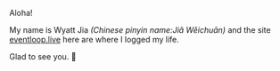 
Aloha!

My name is Wyatt Jia *(Chinese pinyin name:Jiǎ Wěichuān)* and the site [eventloop.live](https://eventloop.live/) here are where I logged my life.

Glad to see you. 🙂 
